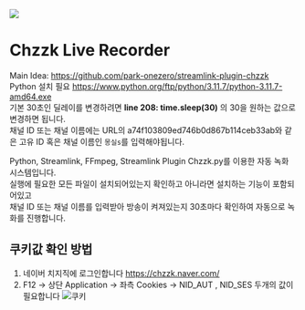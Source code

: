 <a href="https://hits.seeyoufarm.com"><img src="https://hits.seeyoufarm.com/api/count/incr/badge.svg?url=https%3A%2F%2Fgithub.com%2FBlackOut-git%2FChzzk-live-recorder&count_bg=%2379C83D&title_bg=%23555555&icon=&icon_color=%23E7E7E7&title=hits&edge_flat=false"/></a>

# Chzzk Live Recorder
Main Idea: https://github.com/park-onezero/streamlink-plugin-chzzk  
Python 설치 필요 https://www.python.org/ftp/python/3.11.7/python-3.11.7-amd64.exe  
기본 30초인 딜레이를 변경하려면 **line 208: time.sleep(30)** 의 30을 원하는 값으로 변경하면 됩니다.  
채널 ID 또는 채널 이름에는 URL의 a74f103809ed746b0d867b114ceb33ab와 같은 고유 ID 혹은 채널 이름인 `몽실s`를 입력해야됩니다.  

    
Python, Streamlink, FFmpeg, Streamlink Plugin Chzzk.py를 이용한 자동 녹화 시스템입니다.  
실행에 필요한 모든 파일이 설치되어있는지 확인하고 아니라면 설치하는 기능이 포함되어있고  
채널 ID 또는 채널 이름를 입력받아 방송이 켜져있는지 30초마다 확인하여 자동으로 녹화를 진행합니다.  

    
## 쿠키값 확인 방법
1. 네이버 치지직에 로그인합니다 https://chzzk.naver.com/
2. F12 -> 상단 Application -> 좌측 Cookies -> NID_AUT , NID_SES 두개의 값이 필요합니다
![쿠키](https://github.com/BlackOut-git/Chzzk-live-recorder/assets/94197378/461e7d80-4391-4353-a27a-708b0b199205)
